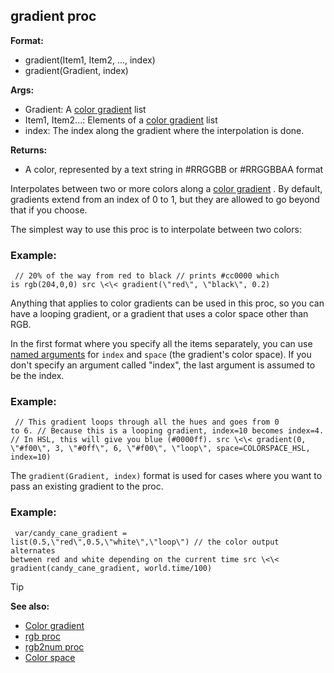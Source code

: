 ## gradient proc

<!-- -->
**Format:**
+   gradient(Item1, Item2, \..., index)
+   gradient(Gradient, index)
<!-- -->
**Args:**
+   Gradient: A [color gradient](/ref/%7Bnotes%7D/color-gradient.md)  list
+   Item1, Item2\...: Elements of a [color
    gradient](/ref/%7Bnotes%7D/color-gradient.md)  list
+   index: The index along the gradient where the interpolation is done.
<!-- -->
**Returns:**
+   A color, represented by a text string in #RRGGBB or #RRGGBBAA format


Interpolates between two or more colors along a [color
gradient](/ref/%7Bnotes%7D/color-gradient.md) . By default, gradients extend
from an index of 0 to 1, but they are allowed to go beyond that if you
choose. 

The simplest way to use this proc is to interpolate
between two colors:
### Example:

```
 // 20% of the way from red to black // prints #cc0000 which
is rgb(204,0,0) src \<\< gradient(\"red\", \"black\", 0.2) 
```



Anything that applies to color gradients can be used in this
proc, so you can have a looping gradient, or a gradient that uses a
color space other than RGB. 

In the first format where you
specify all the items separately, you can use [named
arguments](/ref/proc/arguments/named.md) for `index` and `space` (the
gradient\'s color space). If you don\'t specify an argument called
\"index\", the last argument is assumed to be the index.
### Example:

```
 // This gradient loops through all the hues and goes from 0
to 6. // Because this is a looping gradient, index=10 becomes index=4.
// In HSL, this will give you blue (#0000ff). src \<\< gradient(0,
\"#f00\", 3, \"#0ff\", 6, \"#f00\", \"loop\", space=COLORSPACE_HSL,
index=10) 
```
 

The `gradient(Gradient, index)` format is
used for cases where you want to pass an existing gradient to the proc.
### Example:

```
 var/candy_cane_gradient =
list(0.5,\"red\",0.5,\"white\",\"loop\") // the color output alternates
between red and white depending on the current time src \<\<
gradient(candy_cane_gradient, world.time/100) 
```


> [!TIP] 
> **See also:**
> +   [Color gradient](/ref/%7Bnotes%7D/color-gradient.md) 
> +   [rgb proc](/ref/proc/rgb.md) 
> +   [rgb2num proc](/ref/proc/rgb2num.md) 
> +   [Color space](/ref/%7B%7Bappendix%7D%7D/color-space.md) 